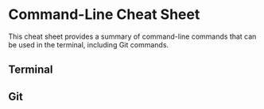 # **Command-Line Cheat Sheet**
This cheat sheet provides a summary of command-line commands that can be used in the terminal, including Git commands.

## Terminal

## Git